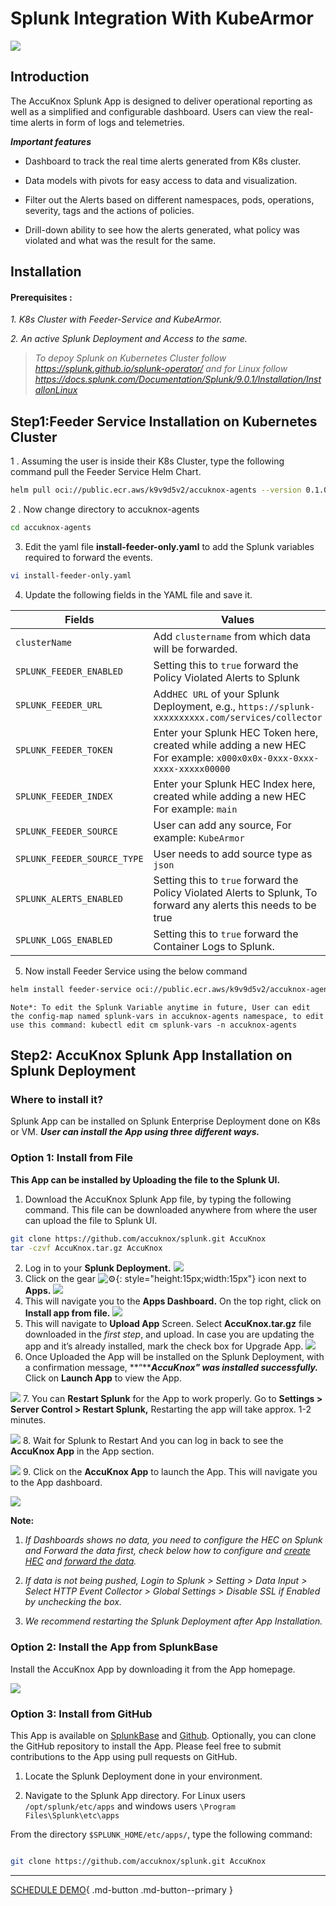 
# Splunk Integration With KubeArmor

![](./images/kubearmor-accuknox.png)

## **Introduction**

The AccuKnox Splunk App is designed to deliver operational reporting as well as a simplified and configurable dashboard.
Users can view the real-time alerts in form of logs and telemetries.

***Important features***

- Dashboard to track the real time alerts generated from K8s cluster.

- Data models with pivots for easy access to data and visualization.

- Filter out the Alerts based on different namespaces, pods, operations, severity, tags and the actions of policies.

- Drill-down ability to see how the alerts generated, what policy was violated and what was the result for the same.

## **Installation**

#### **Prerequisites :**

*1. K8s Cluster with Feeder-Service and KubeArmor.*

*2. An active Splunk Deployment and Access to the same.*

> *To depoy Splunk on Kubernetes Cluster follow <https://splunk.github.io/splunk-operator/>*  *and for Linux follow <https://docs.splunk.com/Documentation/Splunk/9.0.1/Installation/InstallonLinux>*

## **Step1:Feeder Service Installation on Kubernetes Cluster**

1 . Assuming the user is inside their K8s Cluster, type the following command pull the Feeder Service Helm Chart.

```bash
helm pull oci://public.ecr.aws/k9v9d5v2/accuknox-agents --version 0.1.0 --untar
```

2 . Now change directory to accuknox-agents

```bash
cd accuknox-agents
```

3. Edit the yaml file **install-feeder-only.yaml** to add the Splunk variables required to forward the events.

```bash
vi install-feeder-only.yaml
```

4. Update the following fields in the YAML file and save it.

| Fields           | Values                                                                                                             |
|------------------------|--------------------------------------------------------------------------------------------------------------------|
| `clusterName`                            | Add `clustername` from which data will be forwarded.                                                               |
| `SPLUNK_FEEDER_ENABLED`                  | Setting this to `true` forward the Policy Violated Alerts to Splunk                                                |
| `SPLUNK_FEEDER_URL`                      | Add`HEC URL` of your Splunk Deployment, e.g., `https://splunk-xxxxxxxxxx.com/services/collector`                   |
| `SPLUNK_FEEDER_TOKEN`                    | Enter your Splunk HEC Token here, created while adding a new HEC For example: `x000x0x0x-0xxx-0xxx-xxxx-xxxxx00000`                                                                                                                            |
| `SPLUNK_FEEDER_INDEX`                    | Enter your Splunk HEC Index here, created while adding a new HEC For example: `main`                                |
| `SPLUNK_FEEDER_SOURCE`                   | User can add any source, For example: `KubeArmor`                                                                   |
| `SPLUNK_FEEDER_SOURCE_TYPE`              | User needs to add source type as `json`                                                                             |
| `SPLUNK_ALERTS_ENABLED`                  | Setting this to `true` forward the Policy Violated Alerts to Splunk, To forward any alerts this needs to be true    |
| `SPLUNK_LOGS_ENABLED`                    |Setting this to `true` forward the Container Logs to Splunk.|

5. Now install Feeder Service using the below command

```bash
helm install feeder-service oci://public.ecr.aws/k9v9d5v2/accuknox-agents --version 0.1.0 --values=install-feeder-only.yaml  -n accuknox-agents --create-namespace
```

```Note*: To edit the Splunk Variable anytime in future, User can edit the config-map named splunk-vars in accuknox-agents namespace, to edit use this command: kubectl edit cm splunk-vars -n accuknox-agents```

## **Step2: AccuKnox Splunk App Installation on Splunk Deployment**

### Where to install it?

Splunk App can be installed on Splunk Enterprise Deployment done on K8s or VM.
***User can install the App using three different ways.***

### Option 1: Install from File

**This App can be installed by Uploading the file to the Splunk UI.**

  1. Download the AccuKnox Splunk App file, by typing the following command. This file can be downloaded anywhere from where the user can upload the file to Splunk UI.

 ```bash
 git clone https://github.com/accuknox/splunk.git AccuKnox
 tar -czvf AccuKnox.tar.gz AccuKnox
 ```

2. Log in to your **Splunk Deployment.**
    ![](./images/Login-Splunk.png)
3. Click on the gear ![:gear:](https://pf-emoji-service--cdn.us-east-1.prod.public.atl-paas.net/standard/caa27a19-fc09-4452-b2b4-a301552fd69c/64x64/2699.png){:   style="height:15px;width:15px"} icon next to **Apps.**
   ![](./images/manageapps.png)
4. This will navigate you to the **Apps Dashboard.** On the top right, click on **Install app from file.**
   ![](./images/installappfromfile.png)
5. This will navigate to **Upload App** Screen. Select **AccuKnox.tar.gz** file downloaded in the *first step*, and upload. In case you are updating the app and it’s already installed, mark the check box for Upgrade App.
 ![](./images/choosefile.png)
6. Once Uploaded the App will be installed on the Splunk Deployment, with a confirmation message, **“*****AccuKnox" was installed successfully.*** Click on **Launch App** to view the App.

 ![](./images/AccuKnoxInstalled.png)
7. You can **Restart Splunk** for the App to work properly. Go to **Settings > Server Control > Restart Splunk,** Restarting the app will take approx. 1-2 minutes.

 ![](./images/RestartSplunk.png)
8. Wait for Splunk to Restart And you can log in back to see the **AccuKnox App** in the App section.

 ![](./images/Dashboard.png)
9. Click on the **AccuKnox App** to launch the App. This will navigate you to the App dashboard.

 ![](./images/SplunkDashboard.png)

**Note:**

1. *If Dashboards shows no data, you need to configure the HEC on Splunk and Forward the data first, check below how to configure and [create HEC](https://docs.splunk.com/Documentation/Splunk/9.0.1/Data/UsetheHTTPEventCollector) and [forward the data]().*

2. *If data is not being pushed, Login to Splunk > Setting > Data Input > Select HTTP Event Collector > Global Settings > Disable SSL if Enabled by unchecking the box.*

3. *We recommend restarting the Splunk Deployment after App Installation.*

### Option 2: Install the App from SplunkBase

Install the AccuKnox App by downloading it from the App homepage.

![](./images/splunkbase_app_preview.png)

### Option 3: Install from GitHub

This App is available on [SplunkBase](https://apps.splunk.com/apps/id/SplunkforAccuKnox "https://apps.splunk.com/apps/id/SplunkforAccuKnox") and [Github](https://github.com/accuknox/splunk "https://github.com/accuknox/splunk"). Optionally, you can clone the GitHub repository to install the App. Please feel free to submit contributions to the App using pull requests on GitHub.

1. Locate the Splunk Deployment done in your environment.

2. Navigate to the Splunk App directory. For Linux users `/opt/splunk/etc/apps` and windows users `\Program Files\Splunk\etc\apps`

From the directory `$SPLUNK_HOME/etc/apps/`, type the following command:

```bash

git clone https://github.com/accuknox/splunk.git AccuKnox

```

- - -
[SCHEDULE DEMO](https://www.accuknox.com/contact-us){ .md-button .md-button--primary }
